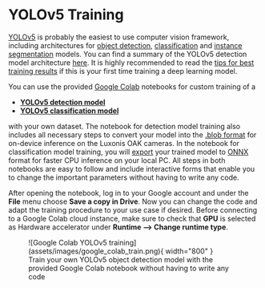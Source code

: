 # YOLOv5 Training

[YOLOv5](https://github.com/ultralytics/yolov5) is probably the easiest to use
computer vision framework, including architectures for
[object detection](https://github.com/ultralytics/yolov5/wiki/Train-Custom-Data),
[classification](https://github.com/ultralytics/yolov5/pull/8956) and
[instance segmentation](https://github.com/ultralytics/yolov5/releases/v7.0)
models. You can find a summary of the YOLOv5 detection model architecture
[here](https://github.com/ultralytics/yolov5/issues/6998). It is highly
recommended to read the
[tips for best training results](https://github.com/ultralytics/yolov5/wiki/Tips-for-Best-Training-Results)
if this is your first time training a deep learning model.

You can use the provided [Google Colab](https://colab.research.google.com/)
notebooks for custom training of a

- [**YOLOv5 detection model**](https://colab.research.google.com/github/maxsitt/insect-detect-ml/blob/main/notebooks/YOLOv5_detection_training_OAK_conversion.ipynb)
- [**YOLOv5 classification model**](https://colab.research.google.com/github/maxsitt/insect-detect-ml/blob/main/notebooks/YOLOv5_classification_training.ipynb)

with your own dataset. The notebook for detection model training also includes
all necessary steps to convert your model into the
[.blob format](https://docs.luxonis.com/en/latest/pages/model_conversion) for
on-device inference on the Luxonis OAK cameras. In the notebook for
classification model training, you will
[export](https://github.com/ultralytics/yolov5/issues/251) your trained model
to [ONNX](https://onnx.ai/) format for faster CPU inference on your local PC.
All steps in both notebooks are easy to follow and include interactive forms
that enable you to change the important parameters without having to write any
code.

After opening the notebook, log in to your Google account and under the **File**
menu choose **Save a copy in Drive**. Now you can change the code and adapt the
training procedure to your use case if desired. Before connecting to a Google
Colab cloud instance, make sure to check that **GPU** is selected as Hardware
accelerator under **Runtime --> Change runtime type**.

<figure markdown>
  ![Google Colab YOLOv5 training](assets/images/google_colab_train.png){ width="800" }
  <figcaption>Train your own YOLOv5 object detection model with the provided
              Google Colab notebook without having to write any code</figcaption>
</figure>
